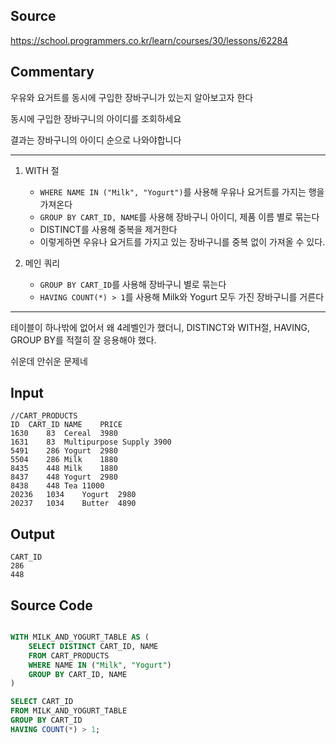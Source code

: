 ## Source

https://school.programmers.co.kr/learn/courses/30/lessons/62284

## Commentary

우유와 요거트를 동시에 구입한 장바구니가 있는지 알아보고자 한다

동시에 구입한 장바구니의 아이디를 조회하세요

결과는 장바구니의 아이디 순으로 나와야합니다

---

1. WITH 절
    - `WHERE NAME IN ("Milk", "Yogurt")`를 사용해 우유나 요거트를 가지는 행을 가져온다
    - `GROUP BY CART_ID, NAME`를 사용해 장바구니 아이디, 제품 이름 별로 묶는다
    - DISTINCT를 사용해 중복을 제거한다
    - 이렇게하면 우유나 요거트를 가지고 있는 장바구니를 중복 없이 가져올 수 있다.

2. 메인 쿼리
    - `GROUP BY CART_ID`를 사용해 장바구니 별로 묶는다
    - `HAVING COUNT(*) > 1`를 사용해 Milk와 Yogurt 모두 가진 장바구니를 거른다

----

테이블이 하나밖에 없어서 왜 4레벨인가 했더니, DISTINCT와 WITH절, HAVING, GROUP BY를 적절히 잘 응용해야 했다. 

쉬운데 안쉬운 문제네


## Input

```
//CART_PRODUCTS
ID	CART_ID	NAME	PRICE
1630	83	Cereal	3980
1631	83	Multipurpose Supply	3900
5491	286	Yogurt	2980
5504	286	Milk	1880
8435	448	Milk	1880
8437	448	Yogurt	2980
8438	448	Tea	11000
20236	1034	Yogurt	2980
20237	1034	Butter	4890
```

## Output
```
CART_ID
286
448
```

## Source Code

```sql

WITH MILK_AND_YOGURT_TABLE AS (
    SELECT DISTINCT CART_ID, NAME
    FROM CART_PRODUCTS
    WHERE NAME IN ("Milk", "Yogurt")
    GROUP BY CART_ID, NAME
)

SELECT CART_ID
FROM MILK_AND_YOGURT_TABLE
GROUP BY CART_ID
HAVING COUNT(*) > 1;
```
